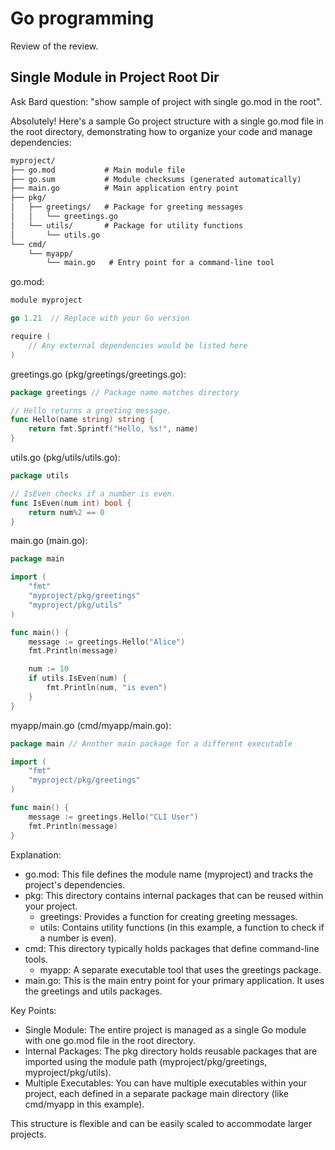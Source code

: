 # Go programming

Review of the review.

## Single Module in Project Root Dir

Ask Bard question: "show sample of project with single go.mod in the root".

Absolutely! Here's a sample Go project structure with a single go.mod
file in the root directory, demonstrating how to organize your code and manage dependencies:

```txt
myproject/
├── go.mod           # Main module file
├── go.sum           # Module checksums (generated automatically)
├── main.go          # Main application entry point
├── pkg/
│   ├── greetings/   # Package for greeting messages
│   │   └── greetings.go
│   └── utils/       # Package for utility functions
│       └── utils.go
└── cmd/ 
    └── myapp/
        └── main.go   # Entry point for a command-line tool
```

go.mod:

```go
module myproject

go 1.21  // Replace with your Go version

require (
    // Any external dependencies would be listed here
)
```

greetings.go (pkg/greetings/greetings.go):

```go
package greetings // Package name matches directory

// Hello returns a greeting message.
func Hello(name string) string {
    return fmt.Sprintf("Hello, %s!", name)
}
```

utils.go (pkg/utils/utils.go):

```go
package utils

// IsEven checks if a number is even.
func IsEven(num int) bool {
    return num%2 == 0
}
```

main.go (main.go):

```go
package main

import (
    "fmt"
    "myproject/pkg/greetings"
    "myproject/pkg/utils"
)

func main() {
    message := greetings.Hello("Alice")
    fmt.Println(message)

    num := 10
    if utils.IsEven(num) {
        fmt.Println(num, "is even")
    }
}
```

myapp/main.go (cmd/myapp/main.go):

```go
package main // Another main package for a different executable

import (
    "fmt"
    "myproject/pkg/greetings"
)

func main() {
    message := greetings.Hello("CLI User")
    fmt.Println(message)
}
```

Explanation:

- go.mod: This file defines the module name (myproject) and tracks the project's dependencies.
- pkg: This directory contains internal packages that can be reused within your project.
  - greetings: Provides a function for creating greeting messages.
  - utils: Contains utility functions (in this example, a function to check if a number is even).
- cmd: This directory typically holds packages that define command-line tools.
  - myapp: A separate executable tool that uses the greetings package.
- main.go: This is the main entry point for your primary application. It uses the greetings and utils packages.

Key Points:

- Single Module: The entire project is managed as a single Go module with one go.mod file in the root directory.
- Internal Packages: The pkg directory holds reusable packages that are imported using the module path (myproject/pkg/greetings, myproject/pkg/utils).
- Multiple Executables: You can have multiple executables within your project, each defined in a separate package main directory (like cmd/myapp in this example).

This structure is flexible and can be easily scaled to accommodate larger projects.
